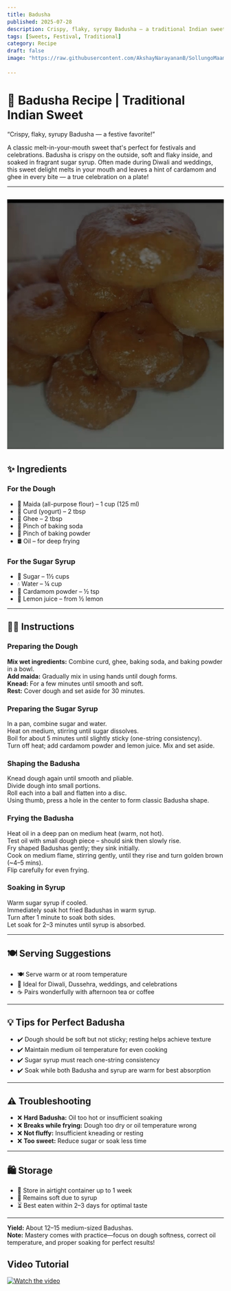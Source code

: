 ```yaml
---
title: Badusha  
published: 2025-07-28  
description: Crispy, flaky, syrupy Badusha — a traditional Indian sweet perfect for festivals and celebrations.  
tags: [Sweets, Festival, Traditional]  
category: Recipe  
draft: false  
image: "https://raw.githubusercontent.com/AkshayNarayananB/SollungoMaami/master/images/badusha.jpg"
  
---
```


# 🍩 Badusha Recipe | Traditional Indian Sweet

“Crispy, flaky, syrupy Badusha — a festive favorite!”

A classic melt-in-your-mouth sweet that's perfect for festivals and celebrations. Badusha is crispy on the outside, soft and flaky inside, and soaked in fragrant sugar syrup. Often made during Diwali and weddings, this sweet delight melts in your mouth and leaves a hint of cardamom and ghee in every bite — a true celebration on a plate!

---
![badusha](https://raw.githubusercontent.com/AkshayNarayananB/SollungoMaami/master/images/badusha.jpg)
---




## ✨ Ingredients

### For the Dough  
- 🌾 Maida (all-purpose flour) – 1 cup (125 ml)  
- 🍶 Curd (yogurt) – 2 tbsp  
- 🧈 Ghee – 2 tbsp  
- 🧂 Pinch of baking soda  
- 🧂 Pinch of baking powder  
- 🛢️ Oil – for deep frying  

### For the Sugar Syrup  
- 🍬 Sugar – 1½ cups  
- 💧 Water – ¼ cup  
- 🌿 Cardamom powder – ½ tsp  
- 🍋 Lemon juice – from ½ lemon  

---

## 👩‍🍳 Instructions

### Preparing the Dough  
**Mix wet ingredients:** Combine curd, ghee, baking soda, and baking powder in a bowl.  
**Add maida:** Gradually mix in using hands until dough forms.  
**Knead:** For a few minutes until smooth and soft.  
**Rest:** Cover dough and set aside for 30 minutes.

### Preparing the Sugar Syrup  
In a pan, combine sugar and water.  
Heat on medium, stirring until sugar dissolves.  
Boil for about 5 minutes until slightly sticky (one-string consistency).  
Turn off heat; add cardamom powder and lemon juice. Mix and set aside.

### Shaping the Badusha  
Knead dough again until smooth and pliable.  
Divide dough into small portions.  
Roll each into a ball and flatten into a disc.  
Using thumb, press a hole in the center to form classic Badusha shape.  

### Frying the Badusha  
Heat oil in a deep pan on medium heat (warm, not hot).  
Test oil with small dough piece – should sink then slowly rise.  
Fry shaped Badushas gently; they sink initially.  
Cook on medium flame, stirring gently, until they rise and turn golden brown (~4–5 mins).  
Flip carefully for even frying.

### Soaking in Syrup  
Warm sugar syrup if cooled.  
Immediately soak hot fried Badushas in warm syrup.  
Turn after 1 minute to soak both sides.  
Let soak for 2–3 minutes until syrup is absorbed.

---

## 🍽️ Serving Suggestions

- 🍽️ Serve warm or at room temperature  
- 🎉 Ideal for Diwali, Dussehra, weddings, and celebrations  
- ☕ Pairs wonderfully with afternoon tea or coffee  

---

## 💡 Tips for Perfect Badusha

- ✔️ Dough should be soft but not sticky; resting helps achieve texture  
- ✔️ Maintain medium oil temperature for even cooking  
- ✔️ Sugar syrup must reach one-string consistency  
- ✔️ Soak while both Badusha and syrup are warm for best absorption  

---

## ⚠️ Troubleshooting

- ❌ **Hard Badusha:** Oil too hot or insufficient soaking  
- ❌ **Breaks while frying:** Dough too dry or oil temperature wrong  
- ❌ **Not fluffy:** Insufficient kneading or resting  
- ❌ **Too sweet:** Reduce sugar or soak less time  

---

## 🛍️ Storage

- 🏺 Store in airtight container up to 1 week  
- 🧁 Remains soft due to syrup  
- ⏳ Best eaten within 2–3 days for optimal taste  

---

**Yield:** About 12–15 medium-sized Badushas.  
**Note:** Mastery comes with practice—focus on dough softness, correct oil temperature, and proper soaking for perfect results!


## Video Tutorial

[![Watch the video](https://img.youtube.com/vi/68VOVjN1Fyg/0.jpg)](https://youtu.be/68VOVjN1Fyg?si=LRPfFVjnCiAbKgKM)
